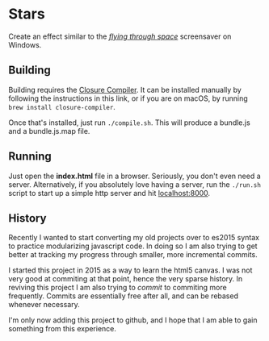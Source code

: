 # Stars

Create an effect similar to the [*flying through space*](https://youtu.be/SiSXDEIu3GI?t=2s) screensaver on Windows.

## Building

Building requires the [Closure Compiler](https://github.com/google/closure-compiler).
It can be installed manually by following the instructions in this link, or
if you are on macOS, by running `brew install closure-compiler`.

Once that's installed, just run `./compile.sh`. This will produce a bundle.js
and a bundle.js.map file.

## Running

Just open the __index.html__ file in a browser. Seriously, you don't even need a server.
Alternatively, if you absolutely love having a server, run the `./run.sh` script to start up
a simple http server and hit [localhost:8000](http://localhost:8000).

## History

Recently I wanted to start converting my old projects over to es2015 syntax
to practice modularizing javascript code. In doing so I am also trying to get better
at tracking my progress through smaller, more incremental commits.

I started this project in 2015 as a way to learn the html5 canvas. I was not very good at
commiting at that point, hence the very sparse history. In reviving this project I am also
trying to *commit* to commiting more frequently. Commits are essentially free after all,
and can be rebased whenever necessary.

I'm only now adding this project to github, and I hope that I am able to gain something
from this experience.
